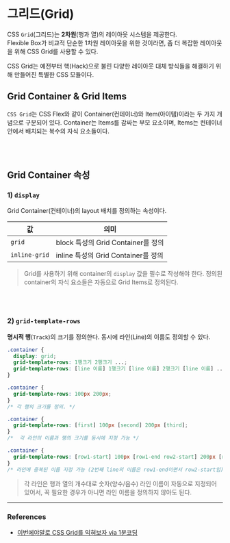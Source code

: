 # 그리드(Grid)

CSS `Grid`(그리드)는 __2차원__(행과 열)의 레이아웃 시스템을 제공한다.<br>
Flexible Box가 비교적 단순한 1차원 레이아웃을 위한 것이라면, 좀 더 복잡한 레이아웃을 위해 CSS Grid를 사용할 수 있다.

CSS Grid는 예전부터 핵(Hack)으로 불린 다양한 레이아웃 대체 방식들을 해결하기 위해 만들어진 특별한 CSS 모듈이다.


## Grid Container & Grid Items

`CSS Grid`는 CSS Flex와 같이 Container(컨테이너)와 Item(아이템)이라는 두 가지 개념으로 구분되어 있다.
Container는 Items를 감싸는 부모 요소이며, Items는 컨테이너 안에서 배치되는 복수의 자식 요소들이다.

<br>
<br>

## Grid Container 속성

### 1) `display`

Grid Container(컨테이너)의 layout 배치를 정의하는 속성이다.

|값|의미|
|---|---|
|`grid`| block 특성의 Grid Container를 정의|
|`inline-grid`| inline 특성의 Grid Container를 정의|


> Grid를 사용하기 위해 container의 `display` 값을 필수로 작성해야 한다. 정의된 container의 자식 요소들은 자동으로 Grid Items로 정의된다.

<br>
<br>

### 2) `grid-template-rows`

__명시적 행__(`Track`)의 크기를 정의한다.
동시에 라인(Line)의 이름도 정의할 수 있다.<br>


```css
.container {
  display: grid;
  grid-template-rows: 1행크기 2행크기 ...;
  grid-template-rows: [line 이름] 1행크기 [line 이름] 2행크기 [line 이름] ...;
}
```

```css
.container {
  grid-template-rows: 100px 200px;
}
/* 각 행의 크기를 정의. */

.container {
  grid-template-rows: [first] 100px [second] 200px [third];
}
/*  각 라인의 이름과 행의 크기를 동시에 지정 가능 */

.container {
  grid-template-rows: [row1-start] 100px [row1-end row2-start] 200px [row2-end];
}
/* 라인에 중복된 이름 지정 가능 (2번째 line의 이름은 row1-end이면서 row2-start임) */
```

> 각 라인은 행과 열의 개수대로 숫자(양수/음수) 라인 이름이 자동으로 지정되어 있어서, 꼭 필요한 경우가 아니면 라인 이름을 정의하지 않아도 된다.




<hr>

### References

- [이번에야말로 CSS Grid를 익혀보자 via 1분코딩](https://studiomeal.com/archives/533)






